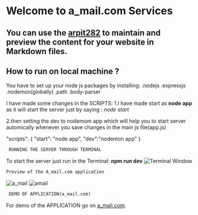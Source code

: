 

# Welcome to a_mail.com Services


## You can use the [arpit282](https://github.com/arpit282/a-mail-extractor) to maintain and preview the content for your website in Markdown files.

## How to run on local machine ?


You have to set up your node js packages by installing:
.nodejs
.expressjs
.nodemon(globally)
.path
.body-parser

I have made some changes in the SCRIPTS:
1.I have made start as **node app** as it will 
start the server just by saying : _node start_

2.then setting the dev to nodemom app which will help you to start server 
automically whenever you save changes in the main js file(app.js)

 "scripts": {
    "start": "node app",
    "dev":"nodemon app"
  }


```markdown
 RUNNING THE SERVER THROUGH TERMINAL
```
To start the server just run in the Terminal:
**npm run dev**
![Terminal Window](https://live.staticflickr.com/65535/49855800371_e84704c5ab_m.jpg)



```markdown
Preview of the A_mail.com application
```
![a_mail](https://live.staticflickr.com/65535/49855755158_f97a382773_m.jpg)   ![amail](https://live.staticflickr.com/65535/49855740028_4f16468cb1_m.jpg)

```markdown
 DEMO OF APPLICATION(a_mail.com)
```
For demo of the APPLICATION go on [a_mail.com](https://arp-mail.herokuapp.com/index.html).


